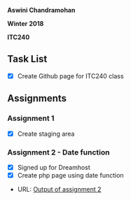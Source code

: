 **Aswini Chandramohan**

**Winter 2018**

**ITC240**

## Task List
- [x] Create Github page for ITC240 class

## Assignments

### Assignment 1 
- [x] Create staging area

### Assignment 2 - Date function
- [x] Signed up for Dreamhost
- [x] Create php page using date function

- URL: [Output of assignment 2](http://aswinichandramohan.com/itc240/sandbox/assignment_1.php)
